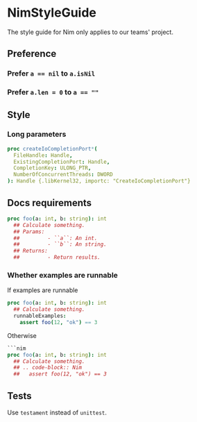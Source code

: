 # NimStyleGuide
The style guide for Nim only applies to our teams' project.

## Preference

### Prefer `a == nil` to `a.isNil`

### Prefer `a.len = 0` to `a == ""`


## Style

### Long parameters

```nim
proc createIoCompletionPort*(
  FileHandle: Handle, 
  ExistingCompletionPort: Handle,
  CompletionKey: ULONG_PTR, 
  NumberOfConcurrentThreads: DWORD
): Handle {.libKernel32, importc: "CreateIoCompletionPort"}
```

## Docs requirements

```nim
proc foo(a: int, b: string): int
  ## Calculate something.
  ## Params: 
  ##         - ``a``: An int.
  ##         - ``b``: An string.
  ## Returns:
  ##         - Return results.
```

### Whether examples are runnable

If examples are runnable
```nim
proc foo(a: int, b: string): int
  ## Calculate something.
  runnableExamples:
    assert foo(12, "ok") == 3
```

Otherwise

```nim
```nim
proc foo(a: int, b: string): int
  ## Calculate something.
  ## .. code-block:: Nim
  ##   assert foo(12, "ok") == 3
```

## Tests

Use `testament` instead of `unittest`.



